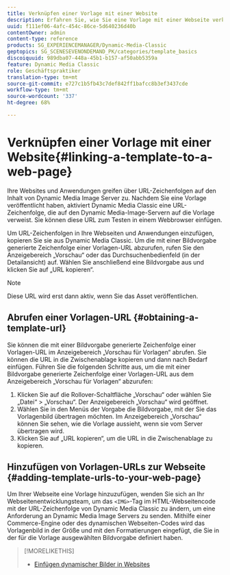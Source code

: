 ```yaml
---
title: Verknüpfen einer Vorlage mit einer Website
description: Erfahren Sie, wie Sie eine Vorlage mit einer Webseite verknüpfen.
uuid: f111ef06-4afc-454c-86ce-5d640236d40b
contentOwner: admin
content-type: reference
products: SG_EXPERIENCEMANAGER/Dynamic-Media-Classic
geptopics: SG_SCENESEVENONDEMAND_PK/categories/template_basics
discoiquuid: 989dba07-448a-45b1-b157-af50abb5359a
feature: Dynamic Media Classic
role: Geschäftspraktiker
translation-type: tm+mt
source-git-commit: e727c1b5fb43c7def842ff1bafcc8b3ef3437cde
workflow-type: tm+mt
source-wordcount: '337'
ht-degree: 68%

---
```



# Verknüpfen einer Vorlage mit einer Website{#linking-a-template-to-a-web-page}

Ihre Websites und Anwendungen greifen über URL-Zeichenfolgen auf den Inhalt von Dynamic Media Image Server zu. Nachdem Sie eine Vorlage veröffentlicht haben, aktiviert Dynamic Media Classic eine URL-Zeichenfolge, die auf den Dynamic Media-Image-Servern auf die Vorlage verweist. Sie können diese URL zum Testen in einem Webbrowser einfügen.

Um URL-Zeichenfolgen in Ihre Webseiten und Anwendungen einzufügen, kopieren Sie sie aus Dynamic Media Classic. Um die mit einer Bildvorgabe generierte Zeichenfolge einer Vorlagen-URL abzurufen, rufen Sie den Anzeigebereich „Vorschau“ oder das Durchsuchenbedienfeld (in der Detailansicht) auf. Wählen Sie anschließend eine Bildvorgabe aus und klicken Sie auf „URL kopieren“.

>[!NOTE]
>
>Diese URL wird erst dann aktiv, wenn Sie das Asset veröffentlichen.

## Abrufen einer Vorlagen-URL  {#obtaining-a-template-url}

Sie können die mit einer Bildvorgabe generierte Zeichenfolge einer Vorlagen-URL im Anzeigebereich „Vorschau für Vorlagen“ abrufen. Sie können die URL in die Zwischenablage kopieren und dann nach Bedarf einfügen. Führen Sie die folgenden Schritte aus, um die mit einer Bildvorgabe generierte Zeichenfolge einer Vorlagen-URL aus dem Anzeigebereich „Vorschau für Vorlagen“ abzurufen:

1. Klicken Sie auf die Rollover-Schaltfläche „Vorschau“ oder wählen Sie „Datei“ > „Vorschau“. Der Anzeigebereich „Vorschau“ wird geöffnet.
1. Wählen Sie in den Menüs der Vorgabe die Bildvorgabe, mit der Sie das Vorlagenbild übertragen möchten. Im Anzeigebereich „Vorschau“ können Sie sehen, wie die Vorlage aussieht, wenn sie vom Server übertragen wird.
1. Klicken Sie auf „URL kopieren“, um die URL in die Zwischenablage zu kopieren.

## Hinzufügen von Vorlagen-URLs zur Webseite  {#adding-template-urls-to-your-web-page}

Um Ihrer Webseite eine Vorlage hinzuzufügen, wenden Sie sich an Ihr Webseitenentwicklungsteam, um das `<IMG>`-Tag im HTML-Webseitencode mit der URL-Zeichenfolge von Dynamic Media Classic zu ändern, um eine Anforderung an Dynamic Media Image Servers zu senden. Mithilfe einer Commerce-Engine oder des dynamischen Webseiten-Codes wird das Vorlagenbild in der Größe und mit den Formatierungen eingefügt, die Sie in der für die Vorlage ausgewählten Bildvorgabe definiert haben.

>[!MORELIKETHIS]
>
>* [Einfügen dynamischer Bilder in Websites](linking-urls-web-application.md#adding_dynamic_images_to_your_web_page)

